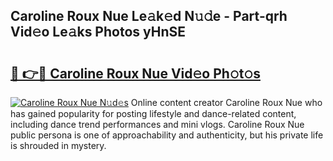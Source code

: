 ## Caroline Roux Nue Le𝚊k𝚎d N𝚞𝚍e - Part-qrh Vid𝚎o Le𝚊ks Photos yHnSE

# <h2><a href="http://fb5xkyw.evod.top/?m=Caroline+Roux+Nue">🔗 👉🔴 Caroline Roux Nue Vid𝚎o Ph𝚘t𝚘s</a></h2>

[![Caroline Roux Nue N𝚞d𝚎s](https://i.imgur.com/8V9OHl7.gif)](http://fb5xkyw.evod.top/?m=Caroline+Roux+Nue)
Online content creator Caroline Roux Nue who has gained popularity for posting lifestyle and dance-related content, including dance trend performances and mini vlogs. Caroline Roux Nue public persona is one of approachability and authenticity, but his private life is shrouded in mystery. 
